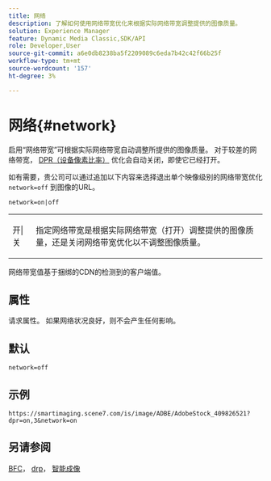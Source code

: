 ```yaml
---
title: 网络
description: 了解如何使用网络带宽优化来根据实际网络带宽调整提供的图像质量。
solution: Experience Manager
feature: Dynamic Media Classic,SDK/API
role: Developer,User
source-git-commit: a6e0db8238ba5f2209089c6eda7b42c42f66b25f
workflow-type: tm+mt
source-wordcount: '157'
ht-degree: 3%

---
```


# 网络{#network}

启用“网络带宽”可根据实际网络带宽自动调整所提供的图像质量。 对于较差的网络带宽， [DPR（设备像素比率）](/help/aem-is-ir-api/is-api/http-ref/image-serving-api-ref/c-http-protocol-reference/c-command-reference/r-dpr.md) 优化会自动关闭，即使它已经打开。

如有需要，贵公司可以通过追加以下内容来选择退出单个映像级别的网络带宽优化 `network=off` 到图像的URL。

`network=on|off`

<table id="simpletable_2D23B1B282CD4216AB5BE7E7430D1B3F"> 
 <tr class="strow"> 
  <td class="stentry"> <p> <span class="codeph"> 开|关 </span> </p> </td> 
  <td class="stentry"> <p>指定网络带宽是根据实际网络带宽（打开）调整提供的图像质量，还是关闭网络带宽优化以不调整图像质量。</p> </td> 
 </tr> 
</table>

网络带宽值基于捆绑的CDN的检测到的客户端值。

## 属性

请求属性。 如果网络状况良好，则不会产生任何影响。

## 默认

`network=off`

## 示例

`https://smartimaging.scene7.com/is/image/ADBE/AdobeStock_409826521?dpr=on,3&network=on`

## 另请参阅

[BFC](/help/aem-is-ir-api/is-api/http-ref/image-serving-api-ref/c-http-protocol-reference/c-command-reference/r-bfc.md)， [drp](/help/aem-is-ir-api/is-api/http-ref/image-serving-api-ref/c-http-protocol-reference/c-command-reference/r-dpr.md)， [智能成像](https://experienceleague.adobe.com/docs/experience-manager-cloud-service/content/assets/dynamicmedia/imaging-faq.html?lang=en)